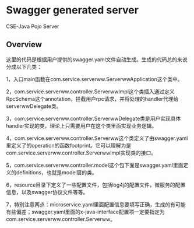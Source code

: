 # Swagger generated server

CSE-Java Pojo Server


## Overview
这里的代码是根据用户提供的swagger.yaml文件自动生成。生成的代码总的来说分成以下几类：

1，入口main函数在com.service.serverww.ServerwwApplication这个类中。

2，com.service.serverww.controller.ServerwwImpl这个类插入通过定义RpcSchema这个annotation，拦截用户rpc请求，并将处理的handler代理给serverwwDelegate类。

3，com.service.serverww.controller.ServerwwDelegate类是用户实现具体handler实现的类，理论上只需要用户在这个类里面实现业务逻辑。

4，com.service.serverww.controller.Serverww这个类定义了由swagger.yaml里定义了的operation的函数footprint。它可以理解为是com.service.serverww.controller.ServerwwImpl实现类的接口。

5，com.service.serverww.controller.model这个包下面是swagger.yaml里面定义的definitions，也就是model层的类。

6，resource目录下定义了一些配置文件，包括log4j的配置文件，微服务的配置信息，以及swagger协议文件等等。

7，特别注意两点：microservice.yaml里面配置信息要填写正确，生成的有可能有些偏差；swagger.yaml里面的x-java-interface配置项一定要指定为com.service.serverww.controller.Serverww。